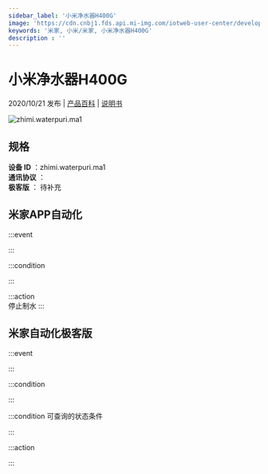```yaml
---
sidebar_label: '小米净水器H400G'
image: 'https://cdn.cnbj1.fds.api.mi-img.com/iotweb-user-center/developer_1679047723053NgT3lVzD.png?GalaxyAccessKeyId=AKVGLQWBOVIRQ3XLEW&Expires=9223372036854775807&Signature=xSczW8Ph3sG/3gxYJ6pzFcqAWCE='
keywords: '米家, 小米/米家, 小米净水器H400G'
description : ''
---
```

# 小米净水器H400G

2020/10/21 发布 | [产品百科](https://home.mi.com/webapp/content/baike/product/index.html?model=zhimi.waterpuri.ma1/) | [说明书](https://home.mi.com/views/introduction.html?model=zhimi.waterpuri.ma1&region=cn)

![zhimi.waterpuri.ma1](https://cdn.cnbj1.fds.api.mi-img.com/iotweb-user-center/developer_1679047723053NgT3lVzD.png?GalaxyAccessKeyId=AKVGLQWBOVIRQ3XLEW&Expires=9223372036854775807&Signature=xSczW8Ph3sG/3gxYJ6pzFcqAWCE=)

## 规格  
> 
**设备 ID** ：zhimi.waterpuri.ma1  
**通讯协议** ：  
**极客版**  ： 待补充 


## 米家APP自动化  

:::event  

:::

:::condition  

:::

:::action   
停止制水
:::

## 米家自动化极客版  

:::event  

:::

:::condition  

:::

:::condition 可查询的状态条件  

:::

:::action  

:::

        
